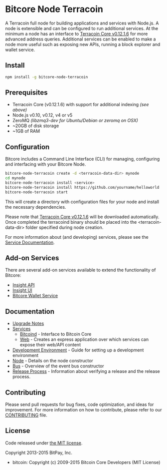 Bitcore Node Terracoin
============

A Terracoin full node for building applications and services with Node.js. A node is extensible and can be configured to run additional services. At the minimum a node has an interface to [Terracoin Core v0.12.1.6](https://github.com/terracoin/terracoin/tree/v0.12.1.6) for more advanced address queries. Additional services can be enabled to make a node more useful such as exposing new APIs, running a block explorer and wallet service.

## Install

```bash
npm install -g bitcore-node-terracoin
```

## Prerequisites

- Terracoin Core (v0.12.1.6) with support for additional indexing *(see above)*
- Node.js v0.10, v0.12, v4 or v5
- ZeroMQ *(libzmq3-dev for Ubuntu/Debian or zeromq on OSX)*
- ~20GB of disk storage
- ~1GB of RAM

## Configuration

Bitcore includes a Command Line Interface (CLI) for managing, configuring and interfacing with your Bitcore Node.

```bash
bitcore-node-terracoin create -d <terracoin-data-dir> mynode
cd mynode
bitcore-node-terracoin install <service>
bitcore-node-terracoin install https://github.com/yourname/helloworld
bitcore-node-terracoin start
```

This will create a directory with configuration files for your node and install the necessary dependencies.

Please note that [Terracoin Core v0.12.1.6](https://github.com/teracoin/terracoin/tree/v0.12.1.6) will be downloaded automatically. Once completed the terracoind binary should be placed into the &lt;terracoin-data-dir&gt; folder specified during node creation.

For more information about (and developing) services, please see the [Service Documentation](docs/services.md).

## Add-on Services

There are several add-on services available to extend the functionality of Bitcore:

- [Insight API](https://github.com/terracoin/insight-api-terracoin/tree/master)
- [Insight UI](https://github.com/terracoin/insight-ui-terracoin/tree/master)
- [Bitcore Wallet Service](https://github.com/terracoin/bitcore-wallet-service-terracoin/tree/master)

## Documentation

- [Upgrade Notes](docs/upgrade.md)
- [Services](docs/services.md)
  - [Bitcoind](docs/services/bitcoind.md) - Interface to Bitcoin Core
  - [Web](docs/services/web.md) - Creates an express application over which services can expose their web/API content
- [Development Environment](docs/development.md) - Guide for setting up a development environment
- [Node](docs/node.md) - Details on the node constructor
- [Bus](docs/bus.md) - Overview of the event bus constructor
- [Release Process](docs/release.md) - Information about verifying a release and the release process.

## Contributing

Please send pull requests for bug fixes, code optimization, and ideas for improvement. For more information on how to contribute, please refer to our [CONTRIBUTING](https://github.com/bitpay/bitcore/blob/master/CONTRIBUTING.md) file.

## License

Code released under [the MIT license](https://github.com/bitpay/bitcore-node/blob/master/LICENSE).

Copyright 2013-2015 BitPay, Inc.

- bitcoin: Copyright (c) 2009-2015 Bitcoin Core Developers (MIT License)
